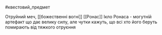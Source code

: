 #квестовий_предмет 

Отруйний меч, [[божественні вогні]] [[Ронас]]
Ікло Ронаса - могутній артефакт що дає велику силу, але чутки кажуть, що всі хто його беруть помирають від тяжкого отруєння